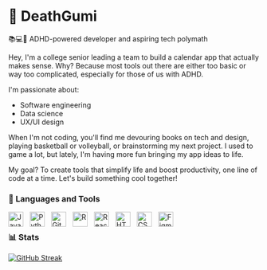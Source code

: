 # 🚀 DeathGumi


📚💻🏀 ADHD-powered developer and aspiring tech polymath

Hey, I'm a college senior leading a team to build a calendar app that actually makes sense. Why? Because most tools out there are either too basic or way too complicated, especially for those of us with ADHD.

I'm passionate about:
- Software engineering
- Data science
- UX/UI design

When I'm not coding, you'll find me devouring books on tech and design, playing basketball or volleyball, or brainstorming my next project. I used to game a lot, but lately, I'm having more fun bringing my app ideas to life.

My goal? To create tools that simplify life and boost productivity, one line of code at a time. Let's build something cool together!

### 🧰 Languages and Tools

<img align="left" alt="JavaScript" width="30px" style="padding-right:10px;" src="https://cdn.jsdelivr.net/gh/devicons/devicon/icons/javascript/javascript-plain.svg" />
<img align="left" alt="Python" width="30px" style="padding-right:10px;" src="https://cdn.jsdelivr.net/gh/devicons/devicon/icons/python/python-plain.svg" />
<img align="left" alt="Git" width="30px" style="padding-right:10px;" src="https://cdn.jsdelivr.net/gh/devicons/devicon/icons/git/git-original.svg" />
<img align="left" alt="R" width="30px" style="padding-right:10px;" src="https://cdn.jsdelivr.net/gh/devicons/devicon/icons/rstudio/rstudio-original.svg" />
<img align="left" alt="React" width="30px" style="padding-right:10px;" src="https://cdn.jsdelivr.net/gh/devicons/devicon/icons/react/react-original.svg" />
<img align="left" alt="HTML" width="30px" style="padding-right:10px;" src="https://cdn.jsdelivr.net/gh/devicons/devicon/icons/html5/html5-plain.svg" />
<img align="left" alt="CSS" width="30px" style="padding-right:10px;" src="https://cdn.jsdelivr.net/gh/devicons/devicon/icons/css3/css3-plain.svg" />
<img align="left" alt="Figma" width="30px" style="padding-right:10px;" src="https://cdn.jsdelivr.net/gh/devicons/devicon/icons/figma/figma-original.svg" />
<br />

### 📊 Stats


[![GitHub Streak](https://github-readme-streak-stats.herokuapp.com/?user=deathgumi&theme=dark)](https://git.io/streak-stats)
